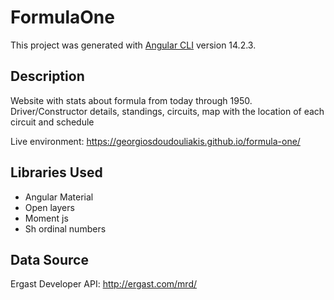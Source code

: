 # FormulaOne

This project was generated with [Angular CLI](https://github.com/angular/angular-cli) version 14.2.3.

## Description

Website with stats about formula from today through 1950. Driver/Constructor details, standings, circuits, map with the location of each circuit and schedule

Live environment: https://georgiosdoudouliakis.github.io/formula-one/

## Libraries Used
- Angular Material
- Open layers
- Moment js
- Sh ordinal numbers

## Data Source
Ergast Developer API: http://ergast.com/mrd/
